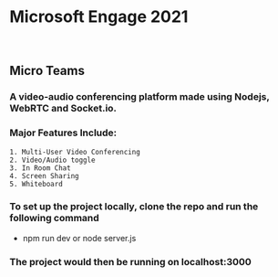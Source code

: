 # Microsoft Engage 2021
<br>

## Micro Teams
### A video-audio conferencing platform made using **Nodejs, WebRTC and Socket.io.**

### Major Features Include:
    1. Multi-User Video Conferencing
    2. Video/Audio toggle
    3. In Room Chat
    4. Screen Sharing
    5. Whiteboard
 
    
### To set up the project locally, clone the repo and run the following command
* npm run dev or node server.js

### The project would then be running on localhost:3000
